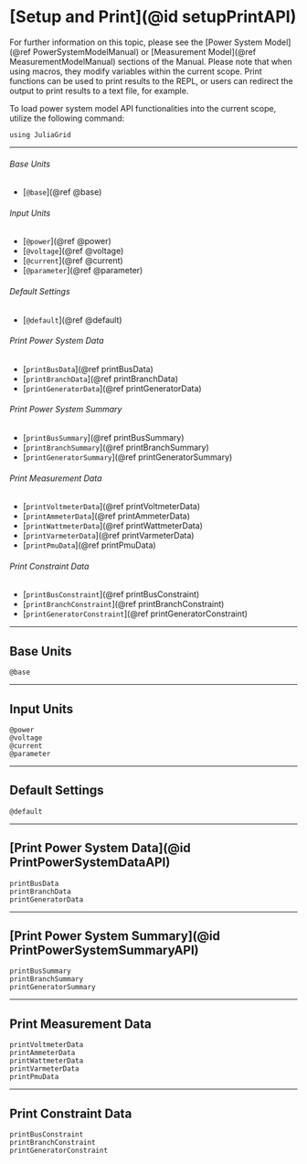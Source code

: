 # [Setup and Print](@id setupPrintAPI)
For further information on this topic, please see the [Power System Model](@ref PowerSystemModelManual) or [Measurement Model](@ref MeasurementModelManual) sections of the Manual. Please note that when using macros, they modify variables within the current scope. Print functions can be used to print results to the REPL, or users can redirect the output to print results to a text file, for example.

To load power system model API functionalities into the current scope, utilize the following command:
```@example LoadApi
using JuliaGrid
```

---

###### Base Units
* [`@base`](@ref @base)

###### Input Units
* [`@power`](@ref @power)
* [`@voltage`](@ref @voltage)
* [`@current`](@ref @current)
* [`@parameter`](@ref @parameter)

###### Default Settings
* [`@default`](@ref @default)

###### Print Power System Data
* [`printBusData`](@ref printBusData)
* [`printBranchData`](@ref printBranchData)
* [`printGeneratorData`](@ref printGeneratorData)

###### Print Power System Summary
* [`printBusSummary`](@ref printBusSummary)
* [`printBranchSummary`](@ref printBranchSummary)
* [`printGeneratorSummary`](@ref printGeneratorSummary)

###### Print Measurement Data
* [`printVoltmeterData`](@ref printVoltmeterData)
* [`printAmmeterData`](@ref printAmmeterData)
* [`printWattmeterData`](@ref printWattmeterData)
* [`printVarmeterData`](@ref printVarmeterData)
* [`printPmuData`](@ref printPmuData)

###### Print Constraint Data
* [`printBusConstraint`](@ref printBusConstraint)
* [`printBranchConstraint`](@ref printBranchConstraint)
* [`printGeneratorConstraint`](@ref printGeneratorConstraint)

---

## Base Units
```@docs
@base
```

---

## Input Units
```@docs
@power
@voltage
@current
@parameter
```

---

## Default Settings
```@docs
@default
```

---

## [Print Power System Data](@id PrintPowerSystemDataAPI)
```@docs
printBusData
printBranchData
printGeneratorData
```

---

## [Print Power System Summary](@id PrintPowerSystemSummaryAPI)
```@docs
printBusSummary
printBranchSummary
printGeneratorSummary
```

---

## Print Measurement Data
```@docs
printVoltmeterData
printAmmeterData
printWattmeterData
printVarmeterData
printPmuData
```

---

## Print Constraint Data
```@docs
printBusConstraint
printBranchConstraint
printGeneratorConstraint
```